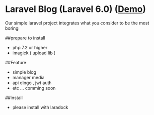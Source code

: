 # Laravel Blog (Laravel 6.0) ([Demo](blog-dungbui.tk/))
Our simple laravel project integrates what you consider to be the most boring

##prepare to install

- php 7.2 or higher
- imagick ( upload lib )

##Feature

- simple blog
- manager media
- api dingo , jwt auth
- etc ... comming soon

##install

- please install with laradock
